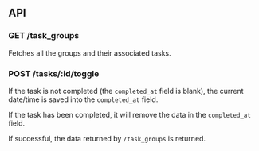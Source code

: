 ## API

### GET /task_groups

Fetches all the groups and their associated tasks.

### POST /tasks/:id/toggle

If the task is not completed (the `completed_at` field is blank), the current date/time is saved into the `completed_at` field.

If the task has been completed, it will remove the data in the `completed_at` field.

If successful, the data returned by `/task_groups` is returned.
